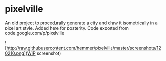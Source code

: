 # pixelville
An old project to procedurally generate a city and draw it isometrically in a pixel art style. Added here for posterity. Code exported from code.google.com/p/pixelville

![http://raw.githubusercontent.com/hemmer/pixelville/master/screenshots/120210.png](WIP screenshot)
